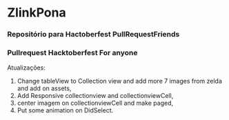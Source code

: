 # ZlinkPona
### Repositório para Hactoberfest PullRequestFriends
### Pullrequest Hacktoberfest For anyone 

Atualizações:
1. Change tableView to Collection view and add more 7 images from zelda and add on assets,
2. Add Responsive collectionview and collectionviewCell, 
3. center imagem on collectionviewCell and make paged,
4. Put some animation on DidSelect.
